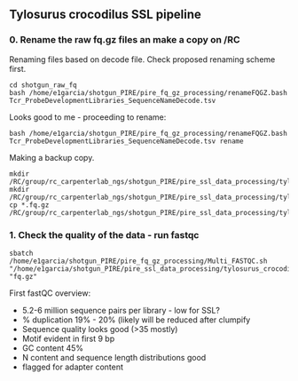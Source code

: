 ## Tylosurus crocodilus SSL pipeline

### 0. Rename the raw fq.gz files an make a copy on /RC

Renaming files based on decode file.
Check proposed renaming scheme first.
```
cd shotgun_raw_fq
bash /home/e1garcia/shotgun_PIRE/pire_fq_gz_processing/renameFQGZ.bash Tcr_ProbeDevelopmentLibraries_SequenceNameDecode.tsv
```  
Looks good to me - proceeding to rename:
```
bash /home/e1garcia/shotgun_PIRE/pire_fq_gz_processing/renameFQGZ.bash Tcr_ProbeDevelopmentLibraries_SequenceNameDecode.tsv rename
```

Making a backup copy.
```
mkdir /RC/group/rc_carpenterlab_ngs/shotgun_PIRE/pire_ssl_data_processing/tylosurus_crocodilus
mkdir /RC/group/rc_carpenterlab_ngs/shotgun_PIRE/pire_ssl_data_processing/tylosurus_crocodilus/fq_raw_ssl
cp *.fq.gz /RC/group/rc_carpenterlab_ngs/shotgun_PIRE/pire_ssl_data_processing/tylosurus_crocodilus/fq_raw_ssl
```

### 1. Check the quality of the data - run fastqc

```
sbatch /home/e1garcia/shotgun_PIRE/pire_fq_gz_processing/Multi_FASTQC.sh "/home/e1garcia/shotgun_PIRE/pire_ssl_data_processing/tylosurus_crocodilus/shotgun_raw_fq" "fq.gz"
```

First fastQC overview:
* 5.2-6 million sequence pairs per library - low for SSL?
* % duplication 19% - 20% (likely will be reduced after clumpify
* Sequence quality looks good (>35 mostly)
* Motif evident in first 9 bp
* GC content 45%
* N content and sequence length distributions good
* flagged for adapter content

